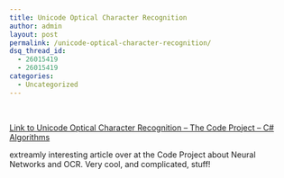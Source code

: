 ```yaml
---
title: Unicode Optical Character Recognition
author: admin
layout: post
permalink: /unicode-optical-character-recognition/
dsq_thread_id:
  - 26015419
  - 26015419
categories:
  - Uncategorized
---
```

&nbsp;

[Link to Unicode Optical Character Recognition &#8211; The Code Project &#8211; C# Algorithms][1] 

extreamly interesting article over at the Code Project about Neural Networks and OCR. Very cool, and complicated, stuff!

 [1]: http://www.codeproject.com/cs/algorithms/UnicodeOCR.asp